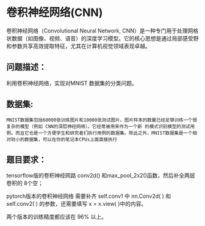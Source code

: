 

# 卷积神经网络(CNN)
卷积神经网络（Convolutional Neural Network, CNN）是一种专门用于处理网格状数据（如图像、视频、语音）的深度学习模型。它的核心思想是通过局部感受野和参数共享高效提取特征，尤其在计算机视觉领域表现卓越。


## 问题描述：

利用卷积神经网络，实现对MNIST 数据集的分类问题。




## 数据集: 

 	MNIST数据集包括60000张训练图片和10000张测试图片。图片样本的数量已经足够训练一个很复杂的模型（例如 CNN的深层神经网络）。它经常被用来作为一个新 的模式识别模型的测试用例。而且它也是一个方便学生和研究者们执行用例的数据集。除此之外，MNIST数据集是一个相对较小的数据集，可以在你的笔记本CPUs上面直接执行





## 题目要求： 

tensorflow版的卷积神经网路 conv2d() 和max_pool_2x2()函数，然后补全两层卷积的 8个空；

pytorch版本的卷积神经网络 需要补齐  self.conv1 中 nn.Conv2d( )  和 self.conv2( ) 的参数，还需要填写 x = x.view( )中的内容。

两个版本的训练精度都应该在 96% 以上。